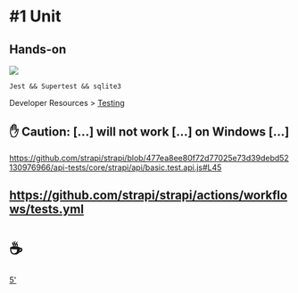 # #1 Unit

Hands-on
--
![](https://docs.strapi.io/img/logo.png)

`Jest && Supertest && sqlite3`

Developer Resources > [Testing](https://docs.strapi.io/dev-docs/testing)

✋ Caution: [...]  **will not work [...] on Windows** [...]
--
https://github.com/strapi/strapi/blob/477ea8ee80f72d77025e73d39debd52130976966/api-tests/core/strapi/api/basic.test.api.js#L45

https://github.com/strapi/strapi/actions/workflows/tests.yml
---
# ☕

[5'](https://youtu.be/MDk6V-B4Qhw)